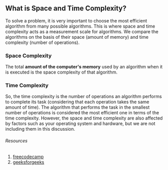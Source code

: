 ## What is Space and Time Complexity?

To solve a problem, it is very important to choose the most efficient algorithm from many possible algorithms. This is where space and time complexity acts as a measurement scale for algorithms. We compare the algorithms on the basis of their space (amount of memory) and time complexity (number of operations).

### Space Complexity

The total **amount of the computer's memory** used by an algorithm when it is executed is the space complexity of that algorithm.

### Time Complexity

So, the time complexity is the number of operations an algorithm performs to complete its task (considering that each operation takes the same amount of time). The algorithm that performs the task in the smallest number of operations is considered the most efficient one in terms of the time complexity. However, the space and time complexity are also affected by factors such as your operating system and hardware, but we are not including them in this discussion.

###### Resources

1. [freecodecamp](https://www.freecodecamp.org/news/time-complexity-of-algorithms/)
2. [geeksforgeeks](https://www.geeksforgeeks.org/understanding-time-complexity-simple-examples/)

<!--  -->
<!--  -->
<!--  -->
<!--  -->
<!--  -->
<!--  -->
<!--  -->
<!--  -->
<!--  -->
<!--  -->
<!-- # Basics of markdown

## Heading 2

## Heading 3

_Italics_

**Strong/Bold**

~~1000~~ **999**

Link: [Visit my portfolio](https://sadiquez-portfolio.netlify.app/ "Sadique's Portfolio")

Image
[Lens](https://images.unsplash.com/photo-1453728013993-6d66e9c9123a "Lens")

use `for` loop

```javascript
console.log("Hi");
```

| Table | Goes | Here  |
| ----- | ---- | ----- |
| one   | two  | three |

> keep smiling and work hard

1. list item one
2. list item two
   1. list item two point five
3. list item three

---

- List item
- List item
  - list item inner
  - list item inner -->
